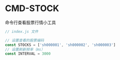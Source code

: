 # CMD-STOCK

命令行查看股票行情小工具

```javascript
// index.js 文件

// 设置查看的股票编码
const STOCKS = ['sh000001', 'sh000002', 'sh000003']
// 设置刷新频率（ms）
const INTERVAL = 3000

```
